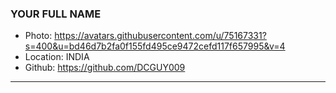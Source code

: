 ### YOUR FULL NAME
- Photo: https://avatars.githubusercontent.com/u/75167331?s=400&u=bd46d7b2fa0f155fd495ce9472cefd117f657995&v=4
- Location: INDIA
- Github: https://github.com/DCGUY009
***
